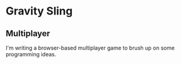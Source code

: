 # Gravity Sling
## Multiplayer

I'm writing a browser-based multiplayer game to brush up on some programming ideas.